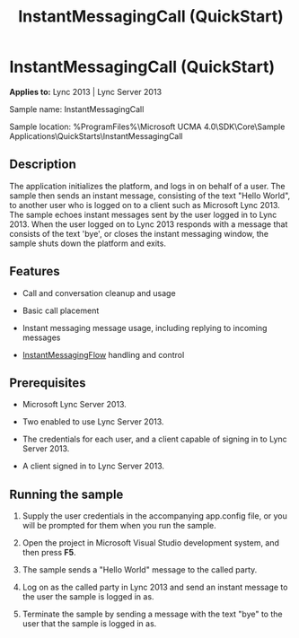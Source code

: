 ﻿---
title: InstantMessagingCall (QuickStart)
TOCTitle: InstantMessagingCall (QuickStart)
ms:assetid: 76574248-8d00-4c66-aad5-a5df2f9f7607
ms:mtpsurl: https://msdn.microsoft.com/en-us/library/Dn454827(v=office.15)
ms:contentKeyID: 57103703
ms.date: 07/25/2014
mtps_version: v=office.15
---

# InstantMessagingCall (QuickStart)


**Applies to:** Lync 2013 | Lync Server 2013



Sample name: InstantMessagingCall

Sample location: %ProgramFiles%\\Microsoft UCMA 4.0\\SDK\\Core\\Sample Applications\\QuickStarts\\InstantMessagingCall

## Description

The application initializes the platform, and logs in on behalf of a user. The sample then sends an instant message, consisting of the text "Hello World", to another user who is logged on to a client such as Microsoft Lync 2013. The sample echoes instant messages sent by the user logged in to Lync 2013. When the user logged on to Lync 2013 responds with a message that consists of the text 'bye', or closes the instant messaging window, the sample shuts down the platform and exits.

## Features

  - Call and conversation cleanup and usage

  - Basic call placement

  - Instant messaging message usage, including replying to incoming messages

  - [InstantMessagingFlow](https://msdn.microsoft.com/en-us/library/hh383312\(v=office.15\)) handling and control

## Prerequisites

  - Microsoft Lync Server 2013.

  - Two enabled to use Lync Server 2013.

  - The credentials for each user, and a client capable of signing in to Lync Server 2013.

  - A client signed in to Lync Server 2013.

## Running the sample

1.  Supply the user credentials in the accompanying app.config file, or you will be prompted for them when you run the sample.

2.  Open the project in Microsoft Visual Studio development system, and then press **F5**.

3.  The sample sends a "Hello World" message to the called party.

4.  Log on as the called party in Lync 2013 and send an instant message to the user the sample is logged in as.

5.  Terminate the sample by sending a message with the text "bye" to the user that the sample is logged in as.

